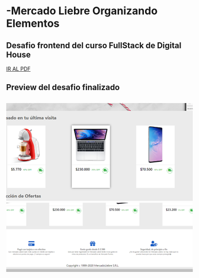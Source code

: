 # -Mercado Liebre Organizando Elementos

## Desafio frontend del curso FullStack de Digital House



<a href="https://github.com/ROBERT-Gimenez/Trabajos_Practicos_Formar/blob/master/10-Mercado_Liebre_6_Organizando_Elementos/Objetivo/M04C07%20-%20Ejercitaci%C3%B3n%20Organizando%20Elementos.pdf">IR AL PDF</a>

<h2>Preview del desafio finalizado<h2>

<img src="https://github.com/ROBERT-Gimenez/Trabajos_Practicos_Formar/blob/master/10-Mercado_Liebre_6_Organizando_Elementos/public/images/card.PNG">

<img src="https://github.com/ROBERT-Gimenez/Trabajos_Practicos_Formar/blob/master/10-Mercado_Liebre_6_Organizando_Elementos/public/images/footer.PNG">
